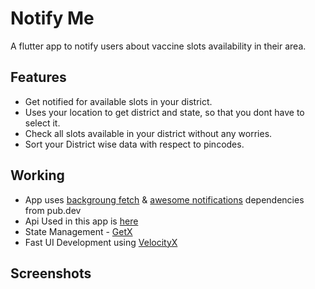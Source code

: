 # Notify Me

A flutter app to notify users about vaccine slots availability in their area.

## Features

- Get notified for available slots in your district.
- Uses your location to get district and state, so that you dont have to select it.
- Check all slots available in your district without any worries.
- Sort your District wise data with respect to pincodes.

## Working

- App uses [backgroung fetch]('https://pub.dev/packages/background_fetch') & [awesome notifications]('https://pub.dev/packages/awesome_notifications') dependencies from pub.dev
- Api Used in this app is [here]('https://apisetu.gov.in/api/cowin#/)
- State Management - [GetX]('https://pub.dev/packages/get')
- Fast UI Development using [VelocityX]('https://velocityx.dev/')

## Screenshots
